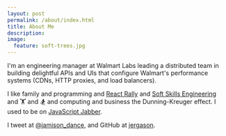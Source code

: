 ```yaml
---
layout: post
permalink: /about/index.html
title: About Me
description:
image:
  feature: soft-trees.jpg
---
```


I'm an engineering manager at Walmart Labs leading a distributed team in building delightful APIs and UIs that configure Walmart's performance systems (CDNs, HTTP proxies, and load balancers).

I like family and programming and [React Rally](https://reactrally.com) and [Soft Skills Engineering](https://softskills.audio) and 🏋️ and 🏂 and computing and business the Dunning-Kreuger effect.
I used to be on [JavaScript Jabber](https://jsjabber.com).

I tweet at [@jamison_dance](https://twitter.com/jamison_dance), and GitHub at [jergason](https://github.com/jergason).
